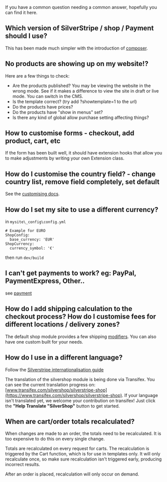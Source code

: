 If you have a common question needing a common answer, hopefully you can find it here.

## Which version of SilverStripe / shop / Payment should I use?

This has been made much simpler with the introduction of [composer](https://getcomposer.org/).

## No products are showing up on my website!?

Here are a few things to check:

 * Are the products published? You may be viewing the website in the wrong mode. See if it makes a difference to view the site in draft or live mode. You can switch in the CMS.
 * Is the template correct? (try add ?showtemplate=1 to the url)
 * Do the products have prices?
 * Do the products have "show in menus" set?
 * Is there any kind of global allow purchase setting affecting things?

## How to customise forms - checkout, add product, cart, etc

If the form has been built well, it should have extension hooks that allow you to make adjustments by writing your own Extension class.

## How do I customise the country field? - change country list, remove field completely, set default

See the [customising docs](../02_Customisation).

## How do I set my site to use a different currency?

in `mysite\_config\config.yml`

```
# Example for EURO
ShopConfig:
  base_currency: 'EUR'
ShopCurrency:
  currency_symbol: '€'
```

then run `dev/build`

## I can't get payments to work? eg: PayPal, PaymentExpress, Other..

see [payment](06_Payment.md)

## How do I add shipping calculation to the checkout process? How do I customise fees for different locations / delivery zones?

The default shop module provides a few shipping [modifiers](../03_How_It_Works/Order_Modifiers.md). You can also have one custom built for your needs.

## How do I use in a different language?

Follow the [Silverstripe internationalisation guide](http://docs.silverstripe.org/en/developer_guides/i18n/)


The translation of the silvershop module is being done via Transifex. You can see the current translation progress on: [www.transifex.com/silvershop/silverstripe-shop](https://www.transifex.com/silvershop/silverstripe-shop). 
If your language isn't translated yet, we welcome your contribution on transifex! Just click the **"Help Translate "SilverShop"** button to get started.


## When are cart/order totals recalculated?

When changes are made to an order, the totals need to be recalculated. It is too expensive to do this on every single change.

Totals are recalculated on every request for carts. The recalculation is triggered by the Cart function,
which is for use in templates only. It will only recalculate once, so make sure recalculation isn't triggered early, producing incorrect results.

After an order is placed, recalculation will only occur on demand.
